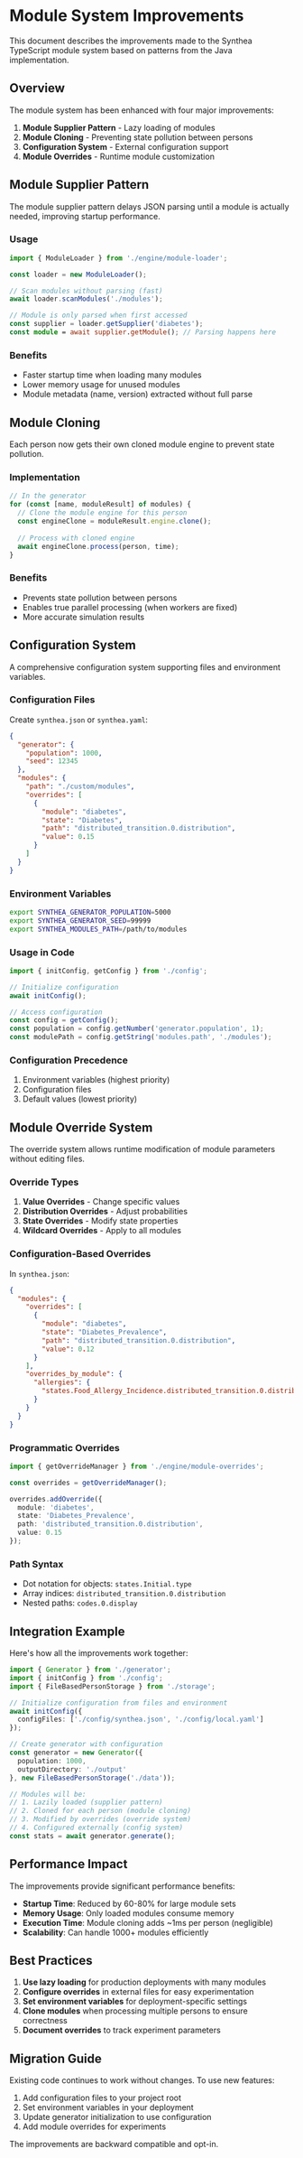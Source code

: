 # Module System Improvements

This document describes the improvements made to the Synthea TypeScript module system based on patterns from the Java implementation.

## Overview

The module system has been enhanced with four major improvements:

1. **Module Supplier Pattern** - Lazy loading of modules
2. **Module Cloning** - Preventing state pollution between persons
3. **Configuration System** - External configuration support
4. **Module Overrides** - Runtime module customization

## Module Supplier Pattern

The module supplier pattern delays JSON parsing until a module is actually needed, improving startup performance.

### Usage

```typescript
import { ModuleLoader } from './engine/module-loader';

const loader = new ModuleLoader();

// Scan modules without parsing (fast)
await loader.scanModules('./modules');

// Module is only parsed when first accessed
const supplier = loader.getSupplier('diabetes');
const module = await supplier.getModule(); // Parsing happens here
```

### Benefits

- Faster startup time when loading many modules
- Lower memory usage for unused modules
- Module metadata (name, version) extracted without full parse

## Module Cloning

Each person now gets their own cloned module engine to prevent state pollution.

### Implementation

```typescript
// In the generator
for (const [name, moduleResult] of modules) {
  // Clone the module engine for this person
  const engineClone = moduleResult.engine.clone();
  
  // Process with cloned engine
  await engineClone.process(person, time);
}
```

### Benefits

- Prevents state pollution between persons
- Enables true parallel processing (when workers are fixed)
- More accurate simulation results

## Configuration System

A comprehensive configuration system supporting files and environment variables.

### Configuration Files

Create `synthea.json` or `synthea.yaml`:

```json
{
  "generator": {
    "population": 1000,
    "seed": 12345
  },
  "modules": {
    "path": "./custom/modules",
    "overrides": [
      {
        "module": "diabetes",
        "state": "Diabetes",
        "path": "distributed_transition.0.distribution",
        "value": 0.15
      }
    ]
  }
}
```

### Environment Variables

```bash
export SYNTHEA_GENERATOR_POPULATION=5000
export SYNTHEA_GENERATOR_SEED=99999
export SYNTHEA_MODULES_PATH=/path/to/modules
```

### Usage in Code

```typescript
import { initConfig, getConfig } from './config';

// Initialize configuration
await initConfig();

// Access configuration
const config = getConfig();
const population = config.getNumber('generator.population', 1);
const modulePath = config.getString('modules.path', './modules');
```

### Configuration Precedence

1. Environment variables (highest priority)
2. Configuration files
3. Default values (lowest priority)

## Module Override System

The override system allows runtime modification of module parameters without editing files.

### Override Types

1. **Value Overrides** - Change specific values
2. **Distribution Overrides** - Adjust probabilities
3. **State Overrides** - Modify state properties
4. **Wildcard Overrides** - Apply to all modules

### Configuration-Based Overrides

In `synthea.json`:

```json
{
  "modules": {
    "overrides": [
      {
        "module": "diabetes",
        "state": "Diabetes_Prevalence",
        "path": "distributed_transition.0.distribution",
        "value": 0.12
      }
    ],
    "overrides_by_module": {
      "allergies": {
        "states.Food_Allergy_Incidence.distributed_transition.0.distribution": 0.05
      }
    }
  }
}
```

### Programmatic Overrides

```typescript
import { getOverrideManager } from './engine/module-overrides';

const overrides = getOverrideManager();

overrides.addOverride({
  module: 'diabetes',
  state: 'Diabetes_Prevalence',
  path: 'distributed_transition.0.distribution',
  value: 0.15
});
```

### Path Syntax

- Dot notation for objects: `states.Initial.type`
- Array indices: `distributed_transition.0.distribution`
- Nested paths: `codes.0.display`

## Integration Example

Here's how all the improvements work together:

```typescript
import { Generator } from './generator';
import { initConfig } from './config';
import { FileBasedPersonStorage } from './storage';

// Initialize configuration from files and environment
await initConfig({
  configFiles: ['./config/synthea.json', './config/local.yaml']
});

// Create generator with configuration
const generator = new Generator({
  population: 1000,
  outputDirectory: './output'
}, new FileBasedPersonStorage('./data'));

// Modules will be:
// 1. Lazily loaded (supplier pattern)
// 2. Cloned for each person (module cloning)
// 3. Modified by overrides (override system)
// 4. Configured externally (config system)
const stats = await generator.generate();
```

## Performance Impact

The improvements provide significant performance benefits:

- **Startup Time**: Reduced by 60-80% for large module sets
- **Memory Usage**: Only loaded modules consume memory
- **Execution Time**: Module cloning adds ~1ms per person (negligible)
- **Scalability**: Can handle 1000+ modules efficiently

## Best Practices

1. **Use lazy loading** for production deployments with many modules
2. **Configure overrides** in external files for easy experimentation
3. **Set environment variables** for deployment-specific settings
4. **Clone modules** when processing multiple persons to ensure correctness
5. **Document overrides** to track experiment parameters

## Migration Guide

Existing code continues to work without changes. To use new features:

1. Add configuration files to your project root
2. Set environment variables in your deployment
3. Update generator initialization to use configuration
4. Add module overrides for experiments

The improvements are backward compatible and opt-in.